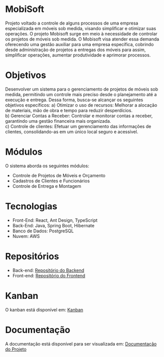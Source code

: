 # MobiSoft
Projeto voltado a controle de alguns processos de uma empresa especializada em móveis sob medida, visando simplificar e otimizar suas operações. O projeto Mobisoft surge em meio à necessidade de controlar os projetos de móveis sob medida. O Mobisoft visa atender essa demanda oferecendo uma gestão auxiliar para uma empresa específica, cobrindo desde administração de projetos a entregas dos móveis para assim, simplificar operações, aumentar produtividade e aprimorar processos.

# Objetivos
Desenvolver um sistema para o gerenciamento de projetos de móveis sob medida, permitindo um controle mais preciso desde o planejamento até a execução e entrega. 
Dessa forma, busca-se alcançar os seguintes objetivos específicos: 
a) Otimizar o uso de recursos: Melhorar a alocação de materiais, mão de obra e tempo para reduzir desperdícios. <br>
b) Gerenciar Contas a Receber: Controlar e monitorar contas a receber, garantindo uma gestão financeira mais organizada. <br>
c) Controle de clientes: Efetuar um gerenciamento das informações de clientes, consolidando-as em um único local seguro e acessível. <br>

# Módulos
O sistema aborda os seguintes módulos: 
- Controle de Projetos de Móveis e Orçamento 
- Cadastros de Clientes e Funcionários
- Controle de Entrega e Montagem

# Tecnologias
- Front-End: React, Ant Design, TypeScript
- Back-End: Java, Spring Boot, Hibernate
- Banco de Dados: PostgreSQL
- Nuvem: AWS

# Repositórios
- Back-end: [Repositório do Backend](https://github.com/ana-anzini/mobisoft-backend)
- Front-end: [Repositório do Frontend](https://github.com/ana-anzini/mobisoft-frontend)

# Kanban
O kanban está disponível em: [Kanban](https://anabeanzini.atlassian.net/jira/software/projects/KAN/boards/1)

# Documentação
A documentação está disponível para ser visualizada em: [Documentação do Projeto](https://catolicasc-my.sharepoint.com/:w:/g/personal/ana_anzini_catolicasc_edu_br/ESXxP1-_-n9DuvIhLMQy0rgBEmPmxebeYMRWTN0dDt88dQ?e=X06Qpt)

